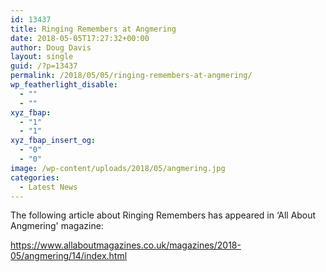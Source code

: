 ```yaml
---
id: 13437
title: Ringing Remembers at Angmering
date: 2018-05-05T17:27:32+00:00
author: Doug Davis
layout: single
guid: /?p=13437
permalink: /2018/05/05/ringing-remembers-at-angmering/
wp_featherlight_disable:
  - ""
  - ""
xyz_fbap:
  - "1"
  - "1"
xyz_fbap_insert_og:
  - "0"
  - "0"
image: /wp-content/uploads/2018/05/angmering.jpg
categories:
  - Latest News
---
```

The following article about Ringing Remembers has appeared in &#8216;All About Angmering&apos; magazine:

<a href="https://www.allaboutmagazines.co.uk/magazines/2018-05/angmering/14/index.html" target="_blank" rel="noopener">https://www.allaboutmagazines.co.uk/magazines/2018-05/angmering/14/index.html</a>
